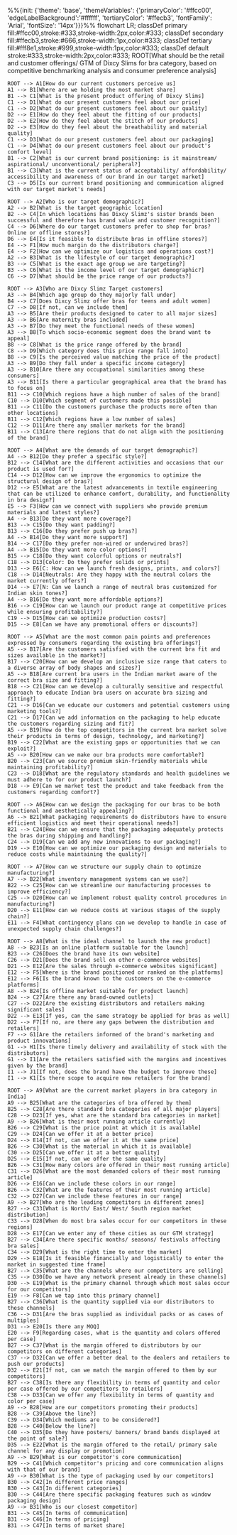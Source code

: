%%{init: {'theme': 'base', 'themeVariables': {'primaryColor': '#ffcc00', 'edgeLabelBackground':'#ffffff', 'tertiaryColor': '#ffecb3', 'fontFamily': 'Arial', 'fontSize': '14px'}}}%%
flowchart LR;
    classDef primary fill:#ffcc00,stroke:#333,stroke-width:2px,color:#333;
    classDef secondary fill:#ffecb3,stroke:#666,stroke-width:1px,color:#333;
    classDef tertiary fill:#fff8e1,stroke:#999,stroke-width:1px,color:#333;
    classDef default stroke:#333,stroke-width:2px,color:#333;
    ROOT[What should be the retail and customer offerings/ GTM of Dixcy Slims for bra category, based on competitive benchmarking analysis and consumer preference analysis]

    ROOT --> A1[How do our current customers perceive us]
    A1 --> B1[Where are we holding the most market share]
    B1 --> C1[What is the present product offering of Dixcy Slims]
    C1 --> D1[What do our present customers feel about our price]
    C1 --> D2[What do our present customers feel about our quality]
    D2 --> E1[How do they feel about the fitting of our products]
    D2 --> E2[How do they feel about the stitch of our products]
    D2 --> E3[How do they feel about the breathability and material quality]
    C1 --> D3[What do our present customers feel about our packaging]
    C1 --> D4[What do our present customers feel about our product's comfort level]
    B1 --> C2[What is our current brand positioning: is it mainstream/ aspirational/ unconventional/ peripheral?]
    B1 --> C3[What is the current status of acceptability/ affordability/ accessibility and awareness of our brand in our target market]
    C3 --> D5[Is our current brand positioning and communication aligned with our target market's needs]

    ROOT --> A2[Who is our target demographic?]
    A2 --> B2[What is the target geographic location]
    B2 --> C4[In which locations has Dixcy Slimz's sister brands been successful and therefore has brand value and customer recognition?]
    C4 --> D6[Where do our target customers prefer to shop for bras? Online or offline stores?]
    D6 --> E4[Is it feasible to distribute bras in offline stores?]
    E4 --> F1[How much margin do the distributors charge?]
    E4 --> F2[How can we optimize our logistics and operations cost?]
    A2 --> B3[What is the lifestyle of our target demographic?]
    B3 --> C5[What is the exact age group we are targeting?]
    B3 --> C6[What is the income level of our target demographic?]
    C6 --> D7[What should be the price range of our products?]

    ROOT --> A3[Who are Dixcy Slimz Target customers]
    A3 --> B4[Which age group do they majorly fall under]
    B4 --> C7[Does Dixcy Slimz offer bras for teens and adult women]
    C7 --> D8[If not, can we include them]
    A3 --> B5[Are their products designed to cater to all major sizes]
    A3 --> B6[Are maternity bras included]
    A3 --> B7[Do they meet the functional needs of these women]
    A3 --> B8[To which socio-economic segment does the brand want to appeal]
    B8 --> C8[What is the price range offered by the brand]
    C8 --> D9[Which category does this price range fall into]
    B8 --> C9[Is the perceived value matching the price of the product]
    A3 --> B9[Do they fall under a specific income category]
    A3 --> B10[Are there any occupational similarities among these consumers]
    A3 --> B11[Is there a particular geographical area that the brand has to focus on]
    B11 --> C10[Which regions have a high number of sales of the brand]
    C10 --> D10[Which segment of customers made this possible]
    B11 --> C11[Do the customers purchase the products more often than other locations]
    B11 --> C12[Which regions have a low number of sales]
    C12 --> D11[Are there any smaller markets for the brand]
    B11 --> C13[Are there regions that do not align with the positioning of the brand]

    ROOT --> A4[What are the demands of our target demographic?]
    A4 --> B12[Do they prefer a specific style?]
    B12 --> C14[What are the different activities and occasions that our product is used for?]
    C14 --> D12[How can we improve the ergonomics to optimize the structural design of bras?]
    D12 --> E5[What are the latest advancements in textile engineering that can be utilized to enhance comfort, durability, and functionality in bra design?]
    E5 --> F3[How can we connect with suppliers who provide premium materials and latest styles?]
    A4 --> B13[Do they want more coverage?]
    B13 --> C15[Do they want padding?]
    B13 --> C16[Do they prefer push up bras?]
    A4 --> B14[Do they want more support?]
    B14 --> C17[Do they prefer non-wired or underwired bras?]
    A4 --> B15[Do they want more color options?]
    B15 --> C18[Do they want colorful options or neutrals?]
    C18 --> D13[Color: Do they prefer solids or prints]
    D13 --> E6[C: How can we launch fresh designs, prints, and colors?]
    C18 --> D14[Neutrals: Are they happy with the neutral colors the market currently offers?]
    D14 --> E7[N: Can we launch a range of neutral bras customized for Indian skin tones?]
    A4 --> B16[Do they want more affordable options?]
    B16 --> C19[How can we launch our product range at competitive prices while ensuring profitability?]
    C19 --> D15[How can we optimize production costs?]
    D15 --> E8[Can we have any promotional offers or discounts?]

    ROOT --> A5[What are the most common pain points and preferences expressed by consumers regarding the existing bra offerings?]
    A5 --> B17[Are the customers satisfied with the current bra fit and sizes available in the market?]
    B17 --> C20[How can we develop an inclusive size range that caters to a diverse array of body shapes and sizes?]
    A5 --> B18[Are current bra users in the Indian market aware of the correct bra size and fitting?]
    B18 --> C21[How can we develop a culturally sensitive and respectful approach to educate Indian bra users on accurate bra sizing and fitting?]
    C21 --> D16[Can we educate our customers and potential customers using marketing tools?]
    C21 --> D17[Can we add information on the packaging to help educate the customers regarding sizing and fit?]
    A5 --> B19[How do the top competitors in the current bra market solve their products in terms of design, technology, and marketing?]
    B19 --> C22[What are the existing gaps or opportunities that we can exploit?]
    A5 --> B20[How can we make our bra products more comfortable?]
    B20 --> C23[Can we source premium skin-friendly materials while maintaining profitability?]
    C23 --> D18[What are the regulatory standards and health guidelines we must adhere to for our product launch?]
    D18 --> E9[Can we market test the product and take feedback from the customers regarding comfort?]

    ROOT --> A6[How can we design the packaging for our bras to be both functional and aesthetically appealing?]
    A6 --> B21[What packaging requirements do distributors have to ensure efficient logistics and meet their operational needs?]
    B21 --> C24[How can we ensure that the packaging adequately protects the bras during shipping and handling?]
    C24 --> D19[Can we add any new innovations to our packaging?]
    D19 --> E10[How can we optimize our packaging design and materials to reduce costs while maintaining the quality?]

    ROOT --> A7[How can we structure our supply chain to optimize manufacturing?]
    A7 --> B22[What inventory management systems can we use?]
    B22 --> C25[How can we streamline our manufacturing processes to improve efficiency?]
    C25 --> D20[How can we implement robust quality control procedures in manufacturing?]
    D20 --> E11[How can we reduce costs at various stages of the supply chain?]
    E11 --> F4[What contingency plans can we develop to handle in case of unexpected supply chain challenges?]

    ROOT --> A8[What is the ideal channel to launch the new product]
    A8 --> B23[Is an online platform suitable for the launch]
    B23 --> C26[Does the brand have its own website]
    C26 --> D21[Does the brand sell on other e-commerce websites]
    D21 --> E12[Are the sales through e-commerce websites significant]
    E12 --> F5[Where is the brand positioned or ranked on the platforms]
    E12 --> F6[Is the brand known to the customers on the e-commerce platforms]
    A8 --> B24[Is offline market suitable for product launch]
    B24 --> C27[Are there any brand-owned outlets]
    C27 --> D22[Are the existing distributors and retailers making significant sales]
    D22 --> E13[If yes, can the same strategy be applied for bras as well]
    D22 --> F7[If no, are there any gaps between the distribution and retailers]
    F7 --> G1[Are the retailers informed of the brand's marketing and product innovations]
    G1 --> H1[Is there timely delivery and availability of stock with the distributors]
    G1 --> I1[Are the retailers satisfied with the margins and incentives given by the brand]
    I1 --> J1[If not, does the brand have the budget to improve these]
    I1 --> K1[Is there scope to acquire new retailers for the brand]

    ROOT --> A9[What are the current market players in bra category in India]
    A9 --> B25[What are the categories of bra offered by them]
    B25 --> C28[Are there standard bra categories of all major players]
    C28 --> D23[If yes, what are the standard bra categories in market]
    A9 --> B26[What is their most running article currently]
    B26 --> C29[What is the price point at which it is available]
    C29 --> D24[Can we offer it at a better price]
    D24 --> E14[If not, can we offer it at the same price]
    B26 --> C30[What is the material in which it is available]
    C30 --> D25[Can we offer it at a better quality]
    D25 --> E15[If not, can we offer the same quality]
    B26 --> C31[How many colors are offered in their most running article]
    C31 --> D26[What are the most demanded colors of their most running article]
    D26 --> E16[Can we include these colors in our range]
    B26 --> C32[What are the features of their most running article]
    C32 --> D27[Can we include these features in our range]
    A9 --> B27[Who are the leading competitors in different zones]
    B27 --> C33[What is North/ East/ West/ South region market distribution]
    C33 --> D28[When do most bra sales occur for our competitors in these regions]
    D28 --> E17[Can we enter any of these cities as our GTM strategy]
    B27 --> C34[Are there specific months/ seasons/ festivals affecting bra sales]
    C34 --> D29[What is the right time to enter the market]
    D29 --> E18[Is it feasible financially and logistically to enter the market in suggested time frame]
    B27 --> C35[What are the channels where our competitors are selling]
    C35 --> D30[Do we have any network present already in these channels]
    D30 --> E19[What is the primary channel through which most sales occur for our competitors]
    E19 --> F8[Can we tap into this primary channel]
    B27 --> C36[What is the quantity supplied via our distributors to these channels]
    C36 --> D31[Are the bras supplied as individual packs or as cases of multiples]
    D31 --> E20[Is there any MOQ]
    E20 --> F9[Regarding cases, what is the quantity and colors offered per case]
    B27 --> C37[What is the margin offered to distributors by our competitors on different categories]
    C37 --> D32[Can we offer a better deal to the dealers and retailers to push our products]
    D32 --> E21[If not, can we match the margin offered to them by our competitors]
    B27 --> C38[Is there any flexibility in terms of quantity and color per case offered by our competitors to retailers]
    C38 --> D33[Can we offer any flexibility in terms of quantity and color per case]
    A9 --> B28[How are our competitors promoting their products]
    B28 --> C39[Above the line?]
    C39 --> D34[Which mediums are to be considered?]
    B28 --> C40[Below the line?]
    C40 --> D35[Do they have posters/ banners/ brand bands displayed at the point of sale?]
    D35 --> E22[What is the margin offered to the retail/ primary sale channel for any display or promotion]
    A9 --> B29[What is our competitor's core communication]
    B29 --> C41[Which competitor's pricing and core communication aligns with that of our brand]
    A9 --> B30[What is the type of packaging used by our competitors]
    B30 --> C42[In different price ranges]
    B30 --> C43[In different categories]
    B30 --> C44[Are there specific packaging features such as window packaging design]
    A9 --> B31[Who is our closest competitor]
    B31 --> C45[In terms of communication]
    B31 --> C46[In terms of pricing]
    B31 --> C47[In terms of market share]
